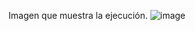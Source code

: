 Imagen que muestra la ejecución.
![image](https://github.com/steepsalvadorman/guess-the-number/assets/86312325/0d972b9e-2ead-4380-ad4f-d6cedbd1f8a8)
